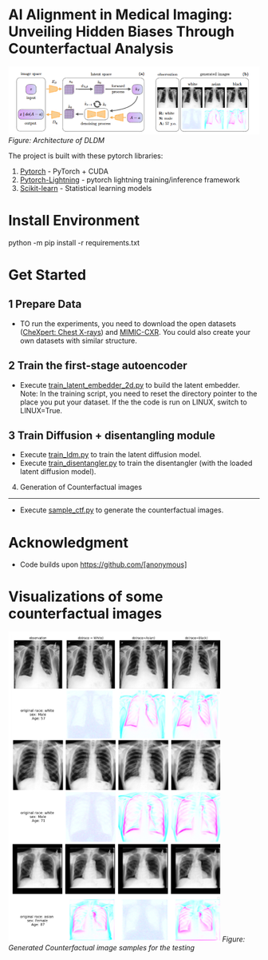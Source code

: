 AI Alignment in Medical Imaging: Unveiling Hidden Biases Through Counterfactual Analysis
=============


![](media/DLDM.png)
*Figure: Architecture of DLDM*

The project is built with these pytorch libraries:
1. [Pytorch](https://pytorch.org/) - PyTorch + CUDA
2. [Pytorch-Lightning](https://lightning.ai/docs/pytorch/stable/) - pytorch lightning training/inference framework
3. [Scikit-learn]() - Statistical learning models

Install Environment
=============
python -m pip install -r requirements.txt


Get Started 
=============

1 Prepare Data
-------------

* TO run the experiments, you need to download the open datasets ([CheXpert: Chest X-rays](https://stanfordaimi.azurewebsites.net/datasets/8cbd9ed4-2eb9-4565-affc-111cf4f7ebe2)) and [MIMIC-CXR](https://physionet.org/content/mimic-cxr-jpg/2.1.0/). You could also create your own datasets with similar structure.


2 Train the first-stage autoencoder
----------------
* Execute [train_latent_embedder_2d.py](train_embedder.py) to build the latent embedder.
Note: In the training script, you need to reset the directory pointer to the place you put your dataset. If the the code is run on LINUX, switch to LINUX=True.

3 Train Diffusion + disentangling module
----------------
* Execute [train_ldm.py](train_ldm.py) to train the latent diffusion model. 
* Execute [train_disentangler.py](train_disentangler.py) to train the disentangler (with the loaded latent diffusion model).

4. Generation of Counterfactual images
----------------
* Execute [sample_ctf.py](sample_ctf.py) to generate the counterfactual images.

Acknowledgment 
=============
* Code builds upon https://github.com/[anonymous]

Visualizations of some counterfactual images
=============
![](media/chexpert-ctf.png) 
*Figure: Generated Counterfactual image samples for the testing*